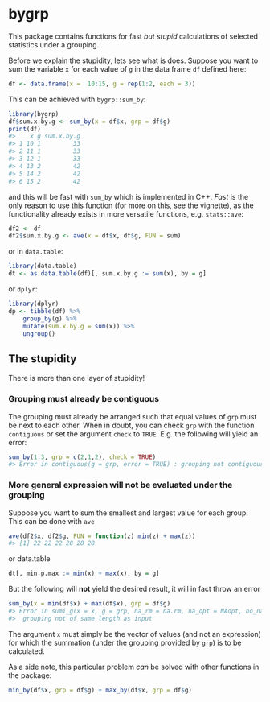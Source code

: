 # bygrp

This package contains functions for fast *but stupid* calculations of selected
statistics under a grouping.

Before we explain the stupidity, lets see what is does. Suppose you want to sum
the variable `x` for each value of `g` in the data frame `df` defined here:

```r
df <- data.frame(x =  10:15, g = rep(1:2, each = 3))
```

This can be achieved with `bygrp::sum_by`:

```r
library(bygrp)
df$sum.x.by.g <- sum_by(x = df$x, grp = df$g)
print(df)
#>    x g sum.x.by.g
#> 1 10 1         33
#> 2 11 1         33
#> 3 12 1         33
#> 4 13 2         42
#> 5 14 2         42
#> 6 15 2         42
```

and this will be fast with `sum_by` which is implemented in C++. *Fast* is the
only reason to use this function (for more on this, see the vignette), as the
functionality already exists in more versatile functions, e.g. `stats::ave`:

```r
df2 <- df
df2$sum.x.by.g <- ave(x = df$x, df$g, FUN = sum)
```

or in `data.table`:

```r
library(data.table)
dt <- as.data.table(df)[, sum.x.by.g := sum(x), by = g]
```

or `dplyr`:

```r
library(dplyr)
dp <- tibble(df) %>%
    group_by(g) %>%
    mutate(sum.x.by.g = sum(x)) %>%
    ungroup()
```

## The stupidity
There is more than one layer of stupidity!

### Grouping must already be contiguous

The grouping must already be arranged such that equal values of `grp` must be
next to each other. When in doubt, you can check `grp` with the function
`contiguous` or set the argument `check` to `TRUE`. E.g. the following will
yield an error:

```r
sum_by(1:3, grp = c(2,1,2), check = TRUE)
#> Error in contiguous(g = grp, error = TRUE) : grouping not contiguous
```

### More general expression will **not** be evaluated under the grouping

Suppose you want to sum the smallest and largest value for each group. This can
be done with `ave`

```r
ave(df2$x, df2$g, FUN = function(z) min(z) + max(z))
#> [1] 22 22 22 28 28 28
```

or data.table

```r
dt[, min.p.max := min(x) + max(x), by = g]
```

But the following will **not** yield the desired result, it will in fact throw
an error

```r
sum_by(x = min(df$x) + max(df$x), grp = df$g)
#> Error in sumi_g(x = x, g = grp, na_rm = na.rm, na_opt = NAopt, no_na = noNA) :
#>  grouping not of same length as input
```

The argument `x` must simply be the vector of values (and not an expression) for
which the summation (under the grouping provided by `grp`) is to be calculated.

As a side note, this particular problem *can* be solved with other functions in
the package:

```r
min_by(df$x, grp = df$g) + max_by(df$x, grp = df$g)
```
